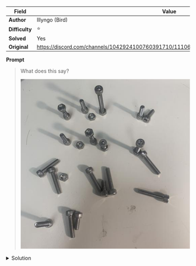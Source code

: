|Field|Value|
|---|---|
|**Author**|Illyngo (Bird)|
|**Difficulty**|⭐|
|**Solved**|Yes|
|**Original**|https://discord.com/channels/1042924100760391710/1110625554476040323/1151332694958014544|

**Prompt**
> What does this say?
>
> ![](../attachments/IMG_2351.jpg) 

<details>
<summary>Solution</summary>
  
The placed objects are nuts and bolts
Some of the bolts are either placed vertically or horizontally
Viewing the image from the top the upstanding bolts and the nuts would look like dots whereas the bolts lying down would look like dashes
The groups of nuts and bolts can be read in morse as 'hagotem', so 'ha got'em'
The solution probably refers to the use of (these) nuts to make the code 
</details>
